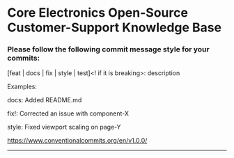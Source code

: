 # Core Electronics Open-Source Customer-Support Knowledge Base

### Please follow the following commit message style for your commits:

[feat | docs | fix | style | test]&lt;! if it is breaking&gt;: description

Examples:

docs: Added README.md

fix!: Corrected an issue with component-X

style: Fixed viewport scaling on page-Y

https://www.conventionalcommits.org/en/v1.0.0/

---
